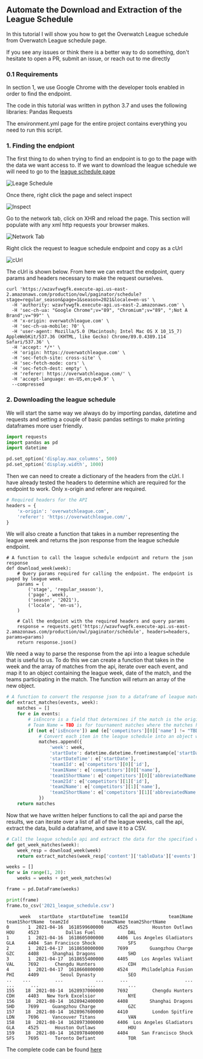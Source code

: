 ## Automate the Download and Extraction of the League Schedule

In this tutorial I will show you how to get the Overwatch League schedule from Overwatch League schedule page.

If you see any issues or think there is a better way to do something,
don't hesitate to open a PR, submit an issue, or reach out to me directly

### 0.1 Requirements
In section 1, we use Google Chrome with the developer tools enabled in order to find the endpoint.

The code in this tutorial was written in python 3.7 and uses the following libraries:
Pandas
Requests

The environment.yml page for the entire project contains everything you need to run this script.


### 1. Finding the endpiont

The first thing to do when trying to find an endpoint is to go to the page with the data we want access to.
If we want to download the league schedule we will need to go to the [league schedule page](https://overwatchleague.com/en-us/schedule?stage=regular_season&week=1)

![Leage Schedule](screen_shots/schedule.png)

Once there, right click the page and select inspect

![Inspect](screen_shots/inspect.png)

Go to the network tab, click on XHR and reload the page. This section will populate with any xml http requests your browser makes.

![Network Tab](screen_shots/network.png)

Right click the request to league schedule endpoint and copy as a cUrl

![cUrl](screen_shots/curl.png)

The cUrl is shown below. From here we can extract the endpoint, query params and headers necessary to make the request ourselves.


```
curl 'https://wzavfvwgfk.execute-api.us-east-2.amazonaws.com/production/owl/paginator/schedule?stage=regular_season&page=1&season=2021&locale=en-us' \
  -H 'authority: wzavfvwgfk.execute-api.us-east-2.amazonaws.com' \
  -H 'sec-ch-ua: "Google Chrome";v="89", "Chromium";v="89", ";Not A Brand";v="99"' \
  -H 'x-origin: overwatchleague.com' \
  -H 'sec-ch-ua-mobile: ?0' \
  -H 'user-agent: Mozilla/5.0 (Macintosh; Intel Mac OS X 10_15_7) AppleWebKit/537.36 (KHTML, like Gecko) Chrome/89.0.4389.114 Safari/537.36' \
  -H 'accept: */*' \
  -H 'origin: https://overwatchleague.com' \
  -H 'sec-fetch-site: cross-site' \
  -H 'sec-fetch-mode: cors' \
  -H 'sec-fetch-dest: empty' \
  -H 'referer: https://overwatchleague.com/' \
  -H 'accept-language: en-US,en;q=0.9' \
  --compressed
```


### 2. Downloading the league schedule

We will start the same way we always do by importing pandas, datetime and requests and
setting a couple of basic pandas settings to make printing dataframes more user friendly.
```python
import requests
import pandas as pd
import datetime

pd.set_option('display.max_columns', 500)
pd.set_option('display.width', 1000)
```


Then we can need to create a dictionary of the headers from the cUrl. I have already tested the headers to determine which are required for the endpoint to work. Only x-origin and referer are required.
```python
# Required headers for the API
headers = {
    'x-origin': 'overwatchleague.com',
    'referer': 'https://overwatchleague.com/',
}
```

We will also create a function that takes in a number representing the league week and returns the json response from the league schedule endpoint.
```pyhthon
# A function to call the league schedule endpoint and return the json response
def download_week(week):
    # Query params required for calling the endpoint. The endpoint is paged by league week.
    params = (
        ('stage', 'regular_season'),
        ('page', week),
        ('season', '2021'),
        ('locale', 'en-us'),
    )

    # Call the endpoint with the required headers and query params
    response = requests.get('https://wzavfvwgfk.execute-api.us-east-2.amazonaws.com/production/owl/paginator/schedule', headers=headers, params=params)
    return response.json()

```

We need a way to parse the response from the api into a league schedule that is useful to us.
To do this we can create a function that takes in the week and the array of matches from the api, iterate over each event,
and map it to an object containing the league week, date of the match, and the teams participating in the match. The function will
return an array of the new object.
```python
# A function to convert the response json to a dataframe of league matches
def extract_matches(events, week):
    matches = []
    for e in events:
        # isEncore is a field that determines if the match is the original play (false) or if the match is being replayed in a different timezone (true)
        # Team Name = TBD is for tournament matches where the matches haven't been determined yet.
        if (not e['isEncore']) and (e['competitors'][0]['name'] != "TBD") and (e['competitors'][1]['name'] != "TBD"):
            # Convert each item in the league schedule into an object we can use to build our league schedule
            matches.append({
                'week': week,
                'startDate': datetime.datetime.fromtimestamp(e['startDate']/1000).strftime('%Y-%m-%d'),
                'startDateTime': e['startDate'],
                'team1Id': e['competitors'][0]['id'],
                'team1Name': e['competitors'][0]['name'],
                'team1ShortName': e['competitors'][0]['abbreviatedName'],
                'team2Id': e['competitors'][1]['id'],
                'team2Name': e['competitors'][1]['name'],
                'team2ShortName': e['competitors'][1]['abbreviatedName'],
            })
    return matches
```

Now that we have written helper functions to call the api and parse the results, we can iterate over
a list of all of the league weeks, call the api, extract the data, build a dataframe, and save it to a CSV.
```python
# Call the league schedule api and extract the data for the specified week
def get_week_matches(week):
    week_resp = download_week(week)
    return extract_matches(week_resp['content']['tableData']['events'][0]['matches'], week)

weeks = []
for w in range(1, 20):
    weeks = weeks + get_week_matches(w)

frame = pd.DataFrame(weeks)

print(frame)
frame.to_csv('2021_league_schedule.csv')

```

```
     week   startDate  startDateTime  team1Id               team1Name team1ShortName  team2Id            team2Name team2ShortName
0       1  2021-04-16  1618599600000     4525         Houston Outlaws            HOU     4523          Dallas Fuel            DAL
1       1  2021-04-16  1618605000000     4406  Los Angeles Gladiators            GLA     4404  San Francisco Shock            SFS
2       1  2021-04-17  1618650000000     7699        Guangzhou Charge            GZC     4408     Shanghai Dragons            SHD
3       1  2021-04-17  1618655400000     4405     Los Angeles Valiant            VAL     7692      Chengdu Hunters            CDH
4       1  2021-04-17  1618660800000     4524     Philadelphia Fusion            PHI     4409        Seoul Dynasty            SEO
..    ...         ...            ...      ...                     ...            ...      ...                  ...            ...
155    18  2021-08-14  1628937000000     7692         Chengdu Hunters            CDH     4403   New York Excelsior            NYE
156    18  2021-08-14  1628942400000     4408        Shanghai Dragons            SHD     7699     Guangzhou Charge            GZC
157    18  2021-08-14  1628967600000     4410         London Spitfire            LDN     7696     Vancouver Titans            VAN
158    18  2021-08-14  1628973000000     4406  Los Angeles Gladiators            GLA     4525      Houston Outlaws            HOU
159    18  2021-08-14  1628978400000     4404     San Francisco Shock            SFS     7695      Toronto Defiant            TOR
```

The complete code can be found [here](league_schedule.py)